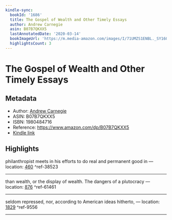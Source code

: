 ```yaml
---
kindle-sync:
  bookId: '1686'
  title: The Gospel of Wealth and Other Timely Essays
  author: Andrew Carnegie
  asin: B07B7QKXX5
  lastAnnotatedDate: '2020-03-14'
  bookImageUrl: 'https://m.media-amazon.com/images/I/71UMZS1ENBL._SY160.jpg'
  highlightsCount: 3
---
```

# The Gospel of Wealth and Other Timely Essays
## Metadata
* Author: [Andrew Carnegie](https://www.amazon.comundefined)
* ASIN: B07B7QKXX5
* ISBN: 1980484716
* Reference: https://www.amazon.com/dp/B07B7QKXX5
* [Kindle link](kindle://book?action=open&asin=B07B7QKXX5)

## Highlights
philanthropist meets in his efforts to do real and permanent good in — location: [460](kindle://book?action=open&asin=B07B7QKXX5&location=460) ^ref-38523

---
than wealth, or the display of wealth. The dangers of a plutocracy — location: [876](kindle://book?action=open&asin=B07B7QKXX5&location=876) ^ref-61461

---
seldom repressed, nor, according to American ideas hitherto, — location: [1829](kindle://book?action=open&asin=B07B7QKXX5&location=1829) ^ref-9556

---
